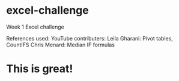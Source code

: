 # excel-challenge
Week 1 Excel challenge

References used:
  YouTube contributers: 
    Leila Gharani: Pivot tables, CountIFS
    Chris Menard: Median IF formulas
    
# This is great!
